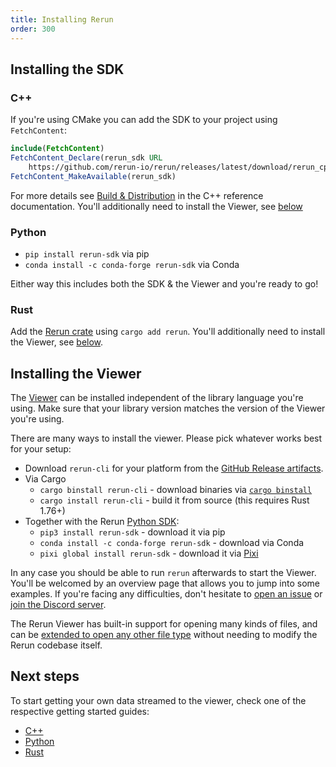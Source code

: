 ```yaml
---
title: Installing Rerun
order: 300
---
```


## Installing the SDK

### C++

If you're using CMake you can add the SDK to your project using `FetchContent`:

```cmake
include(FetchContent)
FetchContent_Declare(rerun_sdk URL
    https://github.com/rerun-io/rerun/releases/latest/download/rerun_cpp_sdk.zip)
FetchContent_MakeAvailable(rerun_sdk)
```

For more details see [Build & Distribution](https://ref.rerun.io/docs/cpp/stable/index.html#autotoc_md8) in the C++ reference documentation.
You'll additionally need to install the Viewer, see [below](#installing-the-viewer)

### Python

-   `pip install rerun-sdk` via pip
-   `conda install -c conda-forge rerun-sdk` via Conda

Either way this includes both the SDK & the Viewer and you're ready to go!

### Rust

Add the [Rerun crate](https://crates.io/crates/rerun) using `cargo add rerun`. You'll additionally need to install the Viewer, see [below](#installing-the-viewer).

## Installing the Viewer

The [Viewer](../reference/viewer/overview.md) can be installed independent of the library language you're using.
Make sure that your library version matches the version of the Viewer you're using.

There are many ways to install the viewer. Please pick whatever works best for your setup:

-   Download `rerun-cli` for your platform from the [GitHub Release artifacts](https://github.com/rerun-io/rerun/releases/latest/).
-   Via Cargo
    -   `cargo binstall rerun-cli` - download binaries via [`cargo binstall`](https://github.com/cargo-bins/cargo-binstall)
    -   `cargo install rerun-cli` - build it from source (this requires Rust 1.76+)
-   Together with the Rerun [Python SDK](./quick-start/python.md):
    -   `pip3 install rerun-sdk` - download it via pip
    -   `conda install -c conda-forge rerun-sdk` - download via Conda
    -   `pixi global install rerun-sdk` - download it via [Pixi](https://prefix.dev/docs/pixi/overview)

In any case you should be able to run `rerun` afterwards to start the Viewer.
You'll be welcomed by an overview page that allows you to jump into some examples.
If you're facing any difficulties, don't hesitate to [open an issue](https://github.com/rerun-io/rerun/issues/new/choose) or [join the Discord server](https://discord.gg/PXtCgFBSmH).

The Rerun Viewer has built-in support for opening many kinds of files, and can be [extended to open any other file type](./data-in/open-any-file.md) without needing to modify the Rerun codebase itself.

## Next steps

To start getting your own data streamed to the viewer, check one of the respective getting started guides:

-   [C++](./quick-start/cpp.md)
-   [Python](./quick-start/python.md)
-   [Rust](./quick-start/rust.md)

